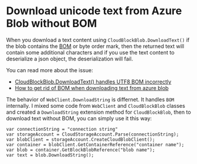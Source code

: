 # Download unicode text from Azure Blob without BOM

When you download a text content using `CloudBlockBlob.DownloadText()` if the blob contains the [BOM](https://en.wikipedia.org/wiki/Byte_order_mark) or byte order mark, then the returned text will contain some additional characters and if you use the text content to deserialize a json object, the deserialization will fail.

You can read more about the issue:

* [CloudBlockBlob.DownloadText() handles UTF8 BOM incorrectly](https://github.com/Azure/azure-storage-net/issues/46)
* [How to get rid of BOM when downloading text from azure blob](http://www.reza-aghaei.com/how-to-get-rid-of-bom-when-downloading-text-from-azure-blob/)

The behavior of `WebClient.DownloadString` is differnet. It handles `BOM` internally. I mixed some code from `WebClient` and `CloudBlockBlob` classes and created a `DownloadString` extension method for `CloudBlockBlob`, then to download text without BOM, you can simply use it this way:

    var connectionString = "connection string"
    var storageAccount = CloudStorageAccount.Parse(connectionString);
    var blobClient = storageAccount.CreateCloudBlobClient();
    var container = blobClient.GetContainerReference("container name");
    var blob = container.GetBlockBlobReference("blob name");
    var text = blob.DownloadString();